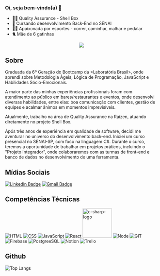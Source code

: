 ### Oi, seja bem-vindo(a) &#127803;

 - 👩‍🎓 Quality Assurance - Shell Box
 - 📕 Cursando desenvolvimento Back-End no SENAI
 - 🏃‍♀️ Apaixonada por esportes - correr, caminhar, malhar e pedalar
 - 🐈 Mãe de 6 gatinhas


<div align="center">
  <img align="center" src="https://ik.imagekit.io/ThalitaNeves95/394189_code_github_repository_icon__1__L_bXzgpcn.png?updatedAt=1635448220394">
</div>

 
## Sobre

Graduada da 6º Geração do Bootcamp da <Laboratória Brasil>, onde aprendi sobre Metodologia Ágeis, Lógica de Programação, JavaScript e Habilidades Sócio-Emocionais. 

A maior parte das minhas experiências profissionais foram com atendimento ao público em bares/restaurantes e eventos, onde desenvolvi diversas habilidades, entre elas: boa comunicação com clientes, gestão de equipes e acalmar ânimos em momentos imprevisíveis.

Atualmente, trabalho na área de Quality Assurance na Raízen, atuando diretamente no projeto Shell Box.

Após três anos de experiência em qualidade de software, decidi me aventurar no universo do desenvolvimento back-end. Iniciei um curso presencial no SENAI-SP, com foco na linguagem C#. Durante o curso, teremos a oportunidade de trabalhar em projetos práticos, incluindo o "Projeto Integrador", onde colaboraremos com as turmas de front-end e banco de dados no desenvolvimento de uma ferramenta.

## Mídias Sociais

[![Linkedin Badge](https://ik.imagekit.io/ThalitaNeves95/1727490_linkedin_social_media_job_network_icon__2__UgqTD_eje.png?updatedAt=1629484874968=https://www.linkedin.com/in/thalitanevesdesouza/)](https://www.linkedin.com/in/thalitanevesdesouza/)     [![Gmail Badge](https://ik.imagekit.io/ThalitaNeves95/1873613_contact_email_message_letter_media_icon_9tM9UYXvZ.png?updatedAt=1629484622075&link=mailto:thalita.neves24@)](mailto:thalita.neves24@gmail.com)


## Competências Técnicas

![HTML](https://ik.imagekit.io/ThalitaNeves95/html_-Agtkrj-0.png?updatedAt=1629486797625)
![CSS](https://ik.imagekit.io/ThalitaNeves95/css_1jHkLSNX6.png?updatedAt=1629486797935)
![JavaScript](https://ik.imagekit.io/ThalitaNeves95/js_eUSE75APNJp3.png?updatedAt=1629486797451)
![React](https://ik.imagekit.io/ThalitaNeves95/react_PNIGht3Vl.png?updatedAt=1629486797445)
<img width="96" height="96" src="https://img.icons8.com/color/96/c-sharp-logo.png" alt="c-sharp-logo"/>
![Node](https://ik.imagekit.io/ThalitaNeves95/node_t-OsiZgdI.png?updatedAt=1629486797453)
![GIT](https://ik.imagekit.io/ThalitaNeves95/2993773_git_social_media_icon_WrITv8xYGWg.png?updatedAt=1635448241866)
![Firebase](https://ik.imagekit.io/ThalitaNeves95/1175544_firebase_google_icon_ujhnVwTsv.png?updatedAt=1635449142901)
![PostgreeSQL](https://ik.imagekit.io/ThalitaNeves95/4691328_postgresql_icon_1l5VV9tSP-H.png?updatedAt=1635449142904)
![Notion](https://ik.imagekit.io/ThalitaNeves95/7659000_notion_brand_assets_notes_oneline_icon_5joBO40mxuC.png?updatedAt=1635448201320)
![Trello](https://ik.imagekit.io/ThalitaNeves95/4375112_logo_trello_icon_N8n7fIy2L.png?updatedAt=1635448132261)





## Github

![Top Langs](https://github-readme-stats.vercel.app/api/top-langs/?username=ThalitaNeves95&layout=compact&theme=dracula) 









